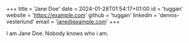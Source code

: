 +++
title = 'Jane Doe'
date = 2024-01-28T01:54:17+01:00
id = 'tuggan'
website = 'https://example.com'
github = 'tuggan'
linkedin = 'dennis-vesterlund'
email = 'jane@example.com'
+++

I am Jane Doe. Nobody knows who i am.
